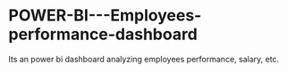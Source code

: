 # POWER-BI---Employees-performance-dashboard
Its an power bi dashboard analyzing employees performance, salary, etc.
